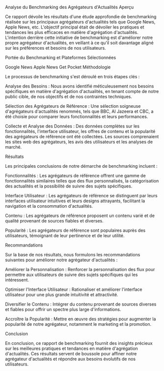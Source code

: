 Analyse du Benchmarking des Agrégateurs d'Actualités
Aperçu

Ce rapport dévoile les résultats d'une étude approfondie de benchmarking réalisée sur les principaux agrégateurs d'actualités tels que Google News, Apple News, etc. L'objectif principal était de dévoiler les pratiques et tendances les plus efficaces en matière d'agrégation d'actualités. L'intention derrière cette initiative de benchmarking est d'améliorer notre propre agrégateur d'actualités, en veillant à ce qu'il soit davantage aligné sur les préférences et besoins de nos utilisateurs.

Portée du Benchmarking et Plateformes Sélectionnées

Google News
Apple News
Get Pocket
Méthodologie

Le processus de benchmarking s'est déroulé en trois étapes clés :

Analyse des Besoins : Nous avons identifié méticuleusement nos besoins spécifiques en matière d'agrégation d'actualités, en tenant compte de notre public cible, de nos objectifs et de nos contraintes techniques.

Sélection des Agrégateurs de Référence : Une sélection soigneuse d'agrégateurs d'actualités renommés, tels que BBC, Al Jazeera et CBC, a été choisie pour comparer leurs fonctionnalités et leurs performances.

Collecte et Analyse des Données : Des données complètes sur les fonctionnalités, l'interface utilisateur, les offres de contenu et la popularité des agrégateurs de référence ont été collectées. Les sources comprenaient les sites web des agrégateurs, les avis des utilisateurs et les analyses de marché.

Résultats

Les principales conclusions de notre démarche de benchmarking incluent :

Fonctionnalités : Les agrégateurs de référence offrent une gamme de fonctionnalités similaires telles que des flux personnalisés, la catégorisation des actualités et la possibilité de suivre des sujets spécifiques.

Interface Utilisateur : Les agrégateurs de référence se distinguent par leurs interfaces utilisateur intuitives et leurs designs attrayants, facilitant la navigation et la consommation d'actualités.

Contenu : Les agrégateurs de référence proposent un contenu varié et de qualité provenant de sources fiables et diverses.

Popularité : Les agrégateurs de référence sont populaires auprès des utilisateurs, témoignant de leur pertinence et de leur utilité.

Recommandations

Sur la base de nos résultats, nous formulons les recommandations suivantes pour améliorer notre agrégateur d'actualités :

Améliorer la Personnalisation : Renforcer la personnalisation des flux pour permettre aux utilisateurs de suivre des sujets spécifiques qui les intéressent.

Optimiser l'Interface Utilisateur : Rationaliser et améliorer l'interface utilisateur pour une plus grande intuitivité et attractivité.

Diversifier le Contenu : Intégrer du contenu provenant de sources diverses et fiables pour offrir un spectre plus large d'informations.

Accroître la Popularité : Mettre en œuvre des stratégies pour augmenter la popularité de notre agrégateur, notamment le marketing et la promotion.

Conclusion

En conclusion, ce rapport de benchmarking fournit des insights précieux sur les meilleures pratiques et tendances en matière d'agrégation d'actualités. Ces résultats servent de boussole pour affiner notre agrégateur d'actualités et répondre aux besoins évolutifs de nos utilisateurs.